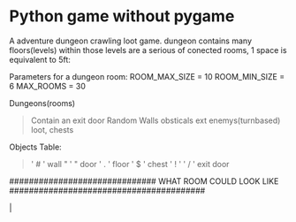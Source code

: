# Python game without pygame 

A adventure dungeon crawling loot game.
dungeon contains many floors(levels) within those levels are a serious of conected rooms, 1 space is equivalent to 5ft: 


Parameters for a dungeon room:
ROOM_MAX_SIZE = 10
ROOM_MIN_SIZE = 6
MAX_ROOMS = 30

Dungeons(rooms)
> Contain an exit door
> Random 
> Walls obsticals ext
> enemys(turnbased)
> loot, chests 

Objects Table:
> ' # ' wall 
> " ' " door
> ' . ' floor
> ' $ ' chest 
> ' ! '
> ' / ' exit door



############################## WHAT ROOM COULD LOOK LIKE ########################################

  |
  
